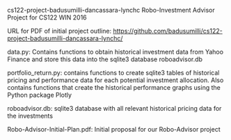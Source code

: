 cs122-project-badusumilli-dancassara-lynchc
Robo-Investment Advisor Project for CS122 WIN 2016

URL for PDF of initial project outline: 
https://github.com/badusumilli/cs122-project-badusumilli-dancassara-lynchc/

data.py: Contains functions to obtain historical investment data 
from Yahoo Finance and store this data into the sqlite3 database
roboadvisor.db

portfolio_return.py: contains functions to create sqlite3 tables of 
historical pricing and performance data for each potential investment 
allocation. Also contains functions that create the historical 
performance graphs using the Python package Plotly

roboadvisor.db: sqlite3 database with all relevant historical pricing
data for the investments

Robo-Advisor-Initial-Plan.pdf: Initial proposal for our Robo-Advisor
project